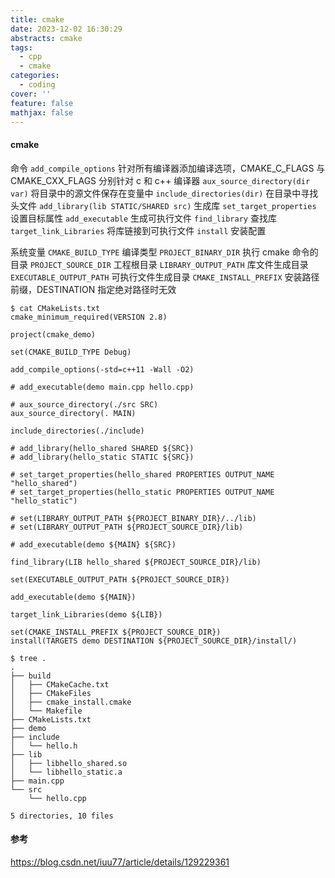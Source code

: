 ```yaml
---
title: cmake
date: 2023-12-02 16:30:29
abstracts: cmake
tags:
  - cpp
  - cmake
categories:
  - coding
cover: ''
feature: false
mathjax: false
---
```


#### cmake

命令
`add_compile_options` 针对所有编译器添加编译选项，CMAKE_C_FLAGS 与 CMAKE_CXX_FLAGS 分别针对 c 和 c++ 编译器
`aux_source_directory(dir var)` 将目录中的源文件保存在变量中
`include_directories(dir)` 在目录中寻找头文件
`add_library(lib STATIC/SHARED src)` 生成库
`set_target_properties` 设置目标属性
`add_executable` 生成可执行文件
`find_library` 查找库
`target_link_Libraries` 将库链接到可执行文件
`install` 安装配置

系统变量
`CMAKE_BUILD_TYPE` 编译类型
`PROJECT_BINARY_DIR` 执行 cmake 命令的目录
`PROJECT_SOURCE_DIR` 工程根目录
`LIBRARY_OUTPUT_PATH` 库文件生成目录
`EXECUTABLE_OUTPUT_PATH` 可执行文件生成目录
`CMAKE_INSTALL_PREFIX` 安装路径前缀，DESTINATION 指定绝对路径时无效

```shell
$ cat CMakeLists.txt 
cmake_minimum_required(VERSION 2.8)

project(cmake_demo)

set(CMAKE_BUILD_TYPE Debug)

add_compile_options(-std=c++11 -Wall -O2)

# add_executable(demo main.cpp hello.cpp)

# aux_source_directory(./src SRC)
aux_source_directory(. MAIN)

include_directories(./include)

# add_library(hello_shared SHARED ${SRC})
# add_library(hello_static STATIC ${SRC})

# set_target_properties(hello_shared PROPERTIES OUTPUT_NAME "hello_shared")
# set_target_properties(hello_static PROPERTIES OUTPUT_NAME "hello_static")

# set(LIBRARY_OUTPUT_PATH ${PROJECT_BINARY_DIR}/../lib)
# set(LIBRARY_OUTPUT_PATH ${PROJECT_SOURCE_DIR}/lib)

# add_executable(demo ${MAIN} ${SRC})

find_library(LIB hello_shared ${PROJECT_SOURCE_DIR}/lib)

set(EXECUTABLE_OUTPUT_PATH ${PROJECT_SOURCE_DIR})

add_executable(demo ${MAIN})

target_link_Libraries(demo ${LIB})

set(CMAKE_INSTALL_PREFIX ${PROJECT_SOURCE_DIR})
install(TARGETS demo DESTINATION ${PROJECT_SOURCE_DIR}/install/)
```

```shell
$ tree .
.
├── build
│   ├── CMakeCache.txt
│   ├── CMakeFiles
│   ├── cmake_install.cmake
│   └── Makefile
├── CMakeLists.txt
├── demo
├── include
│   └── hello.h
├── lib
│   ├── libhello_shared.so
│   └── libhello_static.a
├── main.cpp
└── src
    └── hello.cpp

5 directories, 10 files
```


#### 参考

https://blog.csdn.net/iuu77/article/details/129229361

